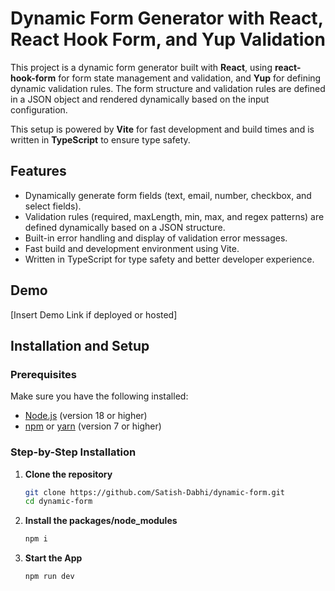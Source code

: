 # Dynamic Form Generator with React, React Hook Form, and Yup Validation

This project is a dynamic form generator built with **React**, using **react-hook-form** for form state management and validation, and **Yup** for defining dynamic validation rules. The form structure and validation rules are defined in a JSON object and rendered dynamically based on the input configuration. 

This setup is powered by **Vite** for fast development and build times and is written in **TypeScript** to ensure type safety.

## Features

- Dynamically generate form fields (text, email, number, checkbox, and select fields).
- Validation rules (required, maxLength, min, max, and regex patterns) are defined dynamically based on a JSON structure.
- Built-in error handling and display of validation error messages.
- Fast build and development environment using Vite.
- Written in TypeScript for type safety and better developer experience.

## Demo

[Insert Demo Link if deployed or hosted]

## Installation and Setup

### Prerequisites

Make sure you have the following installed:

- [Node.js](https://nodejs.org/) (version 18 or higher)
- [npm](https://www.npmjs.com/) or [yarn](https://yarnpkg.com/) (version 7 or higher)

### Step-by-Step Installation

1. **Clone the repository**

   ```bash
   git clone https://github.com/Satish-Dabhi/dynamic-form.git
   cd dynamic-form

1. **Install the packages/node_modules**

   ```bash
   npm i

1. **Start the App**

   ```bash
   npm run dev
